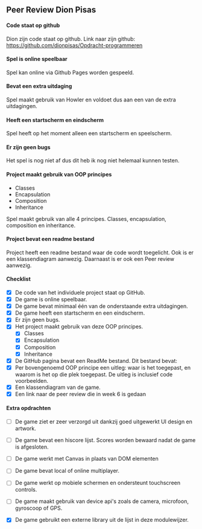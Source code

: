 ## Peer Review Dion Pisas
#### Code staat op github
Dion zijn code staat op github.
Link naar zijn github: https://github.com/dionpisas/Opdracht-programmeren

#### Spel is online speelbaar
Spel kan online via Github Pages worden gespeeld.

#### Bevat een extra uitdaging
Spel maakt gebruik van Howler en voldoet dus aan een van de extra uitdagingen.

#### Heeft een startscherm en eindscherm
Spel heeft op het moment alleen een startscherm en speelscherm.

#### Er zijn geen bugs
Het spel is nog niet af dus dit heb ik nog niet helemaal kunnen testen.

#### Project maakt gebruik van **OOP** principes

* Classes
* Encapsulation
* Composition
* Inheritance

Spel maakt gebruik van alle 4 principes. Classes, encapsulation, composition en inheritance.


#### Project bevat een readme bestand
Project heeft een readme bestand waar de code wordt toegelicht. Ook is er een klassendiagram
aanwezig. Daarnaast is er ook een Peer review aanwezig.

#### Checklist
- [x] De code van het individuele project staat op GitHub.
- [x] De game is online speelbaar.
- [x] De game bevat minimaal één van de onderstaande extra uitdagingen.
- [x] De game heeft een startscherm en een eindscherm.
- [x] Er zijn geen bugs.
- [x] Het project maakt gebruik van deze OOP principes.
    - [x] Classes
    - [x] Encapsulation
    - [x] Composition
    - [x] Inheritance
- [x] De GitHub pagina bevat een ReadMe bestand. Dit bestand bevat:
- [x] Per bovengenoemd OOP principe een uitleg: waar is het toegepast, en waarom is het op die plek toegepast. De uitleg is inclusief code voorbeelden.
- [x] Een klassendiagram van de game.
- [x] Een link naar de peer review die in week 6 is gedaan

#### Extra opdrachten
- [ ] De game ziet er zeer verzorgd uit dankzij goed uitgewerkt UI design en artwork.
- [ ] De game bevat een hiscore lijst. Scores worden bewaard nadat de game is afgesloten.
- [ ] De game werkt met Canvas in plaats van DOM elementen
- [ ] De game bevat local of online multiplayer.
- [ ] De game werkt op mobiele schermen en ondersteunt touchscreen controls.
- [ ] De game maakt gebruik van device api's zoals de camera, microfoon, gyroscoop of GPS.
- [x] De game gebruikt een externe library uit de lijst in deze modulewijzer.

